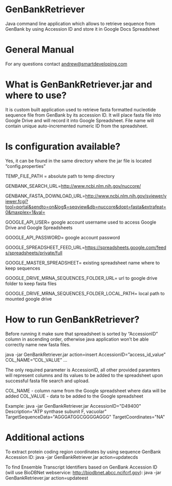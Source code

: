 GenBankRetriever
================

Java command line application which allows to retrieve sequence from GenBank by using Accession ID and store it in
Google Docs Spreadsheet

General Manual
================

For any questions contact andrew@smartdeveloping.com


What is GenBankRetriever.jar and where to use?
================

It is custom built application used to retrieve fasta formatted nucleotide sequence file from GenBank by its accession ID. It will place fasta file into Google Drive and will record it into Google Spreadsheet. File name will contain unique auto-incremented numeric ID from the spreadsheet.

Is configuration available?
================

Yes, it can be found in the same directory where the jar file is located “config.properties”

TEMP_FILE_PATH =  absolute path to temp directory

GENBANK_SEARCH_URL=http://www.ncbi.nlm.nih.gov/nuccore/

GENBANK_FASTA_DOWNLOAD_URL=http://www.ncbi.nlm.nih.gov/sviewer/viewer.fcgi?tool=portal&sendto=on&log$=seqview&db=nuccore&dopt=fasta&extrafeat=0&maxplex=1&val=

GOOGLE_API_USER= google account username used to access Google Drive and Google Spreadsheets

GOOGLE_API_PASSWORD= google account password

GOOGLE_SPREADSHEET_FEED_URL=https://spreadsheets.google.com/feeds/spreadsheets/private/full

GOOGLE_MASTER_SPREADSHEET= existing spreadsheet name where to keep sequences

GOOGLE_DRIVE_MRNA_SEQUENCES_FOLDER_URL= url to google drive folder to keep fasta files

GOOGLE_DRIVE_MRNA_SEQUENCES_FOLDER_LOCAL_PATH= local path to mounted google drive

How to run GenBankRetriever?
================

Before running it make sure that spreadsheet is sorted by “AccessionID” column in ascending order, otherwise java application won’t be able correctly name new fasta files.

java -jar GenBankRetriever.jar action=insert AccessionID=”access_id_value” COL_NAME=”COL_VALUE” …

The only required parameter is AccessionID, all other provided paramters will represent columns and its values to be added to the spreadsheet upon successful fasta file search and upload.

COL_NAME - column name from the Google spreadsheet where data will be added
COL_VALUE - data to be added to the Google spreadsheet

Example:
java -jar GenBankRetriever.jar AccessionID="D49400" Description="ATP synthase subunit F, vacuolar" TargetSequenceData="AGGGATGGCGGGGAGGG" TargetCoordinates="NA"

Additional actions
================

To extract protein coding region coordinates by using sequence GenBank Accession ID:
java -jar GenBankRetriever.jar action=updatecds

To find Ensemble Transcript Identifiers based on GenBank Accession ID (will use BioDBNet webservice: http://biodbnet.abcc.ncifcrf.gov):
java -jar GenBankRetriever.jar action=updateest



